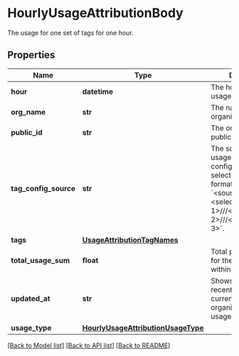 # HourlyUsageAttributionBody

The usage for one set of tags for one hour.

## Properties

| Name                  | Type                                                                      | Description                                                                                                                                                                                                  | Notes      |
| --------------------- | ------------------------------------------------------------------------- | ------------------------------------------------------------------------------------------------------------------------------------------------------------------------------------------------------------ | ---------- |
| **hour**              | **datetime**                                                              | The hour for the usage.                                                                                                                                                                                      | [optional] |
| **org_name**          | **str**                                                                   | The name of the organization.                                                                                                                                                                                | [optional] |
| **public_id**         | **str**                                                                   | The organization public ID.                                                                                                                                                                                  | [optional] |
| **tag_config_source** | **str**                                                                   | The source of the usage attribution tag configuration and the selected tags in the format of &#x60;&lt;source_org_name&gt;:::&lt;selected tag 1&gt;///&lt;selected tag 2&gt;///&lt;selected tag 3&gt;&#x60;. | [optional] |
| **tags**              | [**UsageAttributionTagNames**](UsageAttributionTagNames.md)               |                                                                                                                                                                                                              | [optional] |
| **total_usage_sum**   | **float**                                                                 | Total product usage for the given tags within the hour.                                                                                                                                                      | [optional] |
| **updated_at**        | **str**                                                                   | Shows the most recent hour in the current month for all organizations where usages are calculated.                                                                                                           | [optional] |
| **usage_type**        | [**HourlyUsageAttributionUsageType**](HourlyUsageAttributionUsageType.md) |                                                                                                                                                                                                              | [optional] |

[[Back to Model list]](README.md#documentation-for-models) [[Back to API list]](README.md#documentation-for-api-endpoints) [[Back to README]](README.md)
